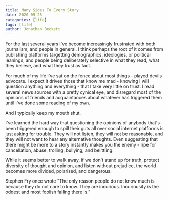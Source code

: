 ```yaml
---
title: Many Sides To Every Story
date: 2020-09-25
categories: [life]
tags: [life]
author: Jonathan Beckett
---
```


For the last several years I've become increasingly frustrated with both journalism, and people in general. I think perhaps the root of it comes from publishing platforms targetting demographics, ideologies, or political leanings, and people being deliberately selective in what they read, what they believe, and what they trust as fact.

For much of my life I've sat on the fence about most things - played devils advocate. I expect it drives those that know me mad - knowing I will question anything and everything - that I take very little on trust. I read several news sources with a pretty cynical eye, and disregard most of the opinions of friends and acquaintances about whatever has triggered them until I've done some reading of my own.

And I typically keep my mouth shut.

I've learned the hard way that questioning the opinions of anybody that's been triggered enough to spill their guts all over social internet platforms is just asking for trouble. They will not listen, they will not be reasonable, and they will not want to hear any alternative thoughts. Even suggesting that there might be more to a story instantly makes you the enemy - ripe for cancellation, abuse, trolling, bullying, and belittling.

While it seems better to walk away, if we don't stand up for truth, protect diversity of thought and opinion, and listen without prejudice, the world becomes more divided, polarised, and dangerous.

Stephen Fry once wrote "The only reason people do not know much is because they do not care to know. They are incurious. Incuriousity is the oddest and most foolish failing there is."